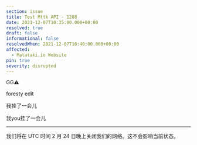 ```yaml
---
section: issue
title: Test Mttk API - 1208
date: 2021-12-07T10:35:00.000+00:00
resolved: true
draft: false
informational: false
resolvedWhen: 2021-12-07T10:40:00.000+00:00
affected:
  - Matataki.io Website
pin: true
severity: disrupted
---
```

GG⚠️

foresty edit

我挂了一会儿

我you挂了一会儿

- - -

我们将在 UTC 时间 2 月 24 日晚上关闭我们的网络。这不会影响当前状态。